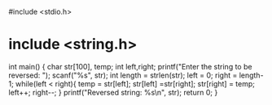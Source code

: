 #include <stdio.h>
# include <string.h>
int main()
{
    char str[100], temp;
    int left,right;
    printf("Enter the string to be reversed: ");
    scanf("%s", str);
    int length = strlen(str);
    left = 0;
    right = length-1;
    while(left < right){
        temp = str[left];
        str[left]  =str[right];
        str[right] = temp;
        left++;
        right--;
    }
    printf("Reversed string: %s\n", str);
    return 0;
}

